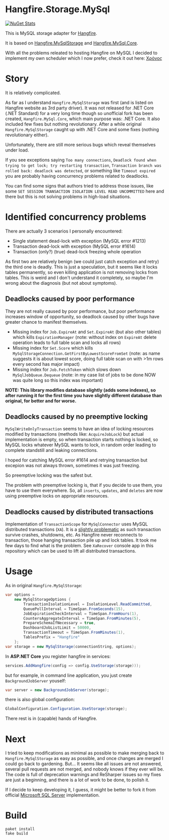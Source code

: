 # Hangfire.Storage.MySql

[![NuGet Stats](https://img.shields.io/nuget/v/Hangfire.Storage.MySql.svg)](https://www.nuget.org/packages/Hangfire.Storage.MySql)

This is MySQL storage adapter for [Hangfire](https://www.hangfire.io/).

It is based on [Hangfire.MySqlStorage](https://github.com/arnoldasgudas/Hangfire.MySqlStorage) 
and [Hangfire.MySql.Core](https://github.com/stulzq/Hangfire.MySql.Core). 

With all the problems releated to hosting Hangfire on MySQL I decided to implement my own scheduler which I now prefer, 
check it out here: [Χρόνος](https://github.com/MiloszKrajewski/K4os.Xpovoc)

# Story

It is relatively complicated.

As far as I understand `Hangfire.MySqlStorage` was first (and is listed on Hangfire website as 3rd party driver). It
was not released for .NET Core (.NET Standard) for a very long time though so unofficial fork has been created, 
`Hangfire.MySql.Core`, which main purpose was: .NET Core. It also included few fixes but nothing revolutionary.
After a while original `Hangfire.MySqlStorage` caught up with .NET Core and some fixes (nothing revolutionary either). 

Unfortunately, there are still more serious bugs which reveal themselves under load.

If you see exceptions saying `Too many connections`, `Deadlock found when trying to get lock; try restarting transaction`,
`Transaction branch was rolled back: deadlock was detected`, or something like `Timeout expired` you are probably having 
concurrency problems related to deadlocks.

You can find some signs that authors tried to address those issues, like some 
`SET SESSION TRANSACTION ISOLATION LEVEL READ UNCOMMITTED` here and there but this is not solving problems in high-load
situations.

# Identified concurrency problems

There are actually 3 scenarios I personally encountered:
* Single statement dead-lock with exception (MySQL error #1213)
* Transaction dead-lock with exception (MySQL error #1614)
* Transaction (only?) (true) dead-lock freezing whole operation   

As first two are relatively benign (we could just catch exception and retry) the third one is deadly.
This is just a speculation, but it seems like it locks tables permanently, so even killing application is not removing 
locks from tables. This is weird and I don't understand it completely, so maybe I'm wrong about the diagnosis (but not 
about symptoms).

## Deadlocks caused by poor performance

They are not really caused by poor performance, but poor performance increases window of opportunity, so deadlock 
caused by other bugs have greater chance to manifest themselves.   

* Missing index for `Job.ExpireAt` and `Set.ExpireAt` (but also other tables) which kills `ExpirationManager` 
    (note: without index on `ExpireAt` delete operation leads to full table scan and locks all rows)
* Missing index for `Set.Score` which kills `MySqlStorageConnection.GetFirstByLowestScoreFromSet` (note: as name 
    suggests it is about lowest score, doing full table scan on with >1m rows every second has major impact)
* Missing index for `Job.FetchToken` which slows down `MySqlJobQueue.Dequeue` (note: in my case list of jobs 
    to be done NOW was quite long so this index was important)
    
**NOTE: This library modifies database slightly (adds some indexes), so after running it for the first time
you have slightly different database than original, for better and for worse.**
    
## Deadlocks caused by no preemptive locking

`MySqlWriteOnlyTransaction` seems to have an idea of locking resources modified by transactions 
(methods like: `AcquireJobLock`) but actual implementation is empty, so when transaction starts
nothing is locked, so MySQL locks whatever MySQL wants to lock, in random order leading to complete standstill 
and leaking connections.

I hoped for catching MySQL error #1614 and retrying transaction but excepion was not always thrown,
sometimes it was just freezing.

So preemptive locking was the safest but.

The problem with preemptive locking is, that if you decide to use them, you have to use them everywhere.
So, all `inserts`, `updates`, and `deletes` are now using preemptive locks on appropriate resources.

## Deadlocks caused by distributed transactions

Implementation of `TransactionScope` for `MySqlConnector` uses MySQL distributed transactions (`XA`). It is a 
[slightly problematic](https://github.com/mysql-net/MySqlConnector/issues/254) as such transaction survive crashes,
shutdowns, etc. As Hangfire never reconnects to transaction, those hanging transaction pile up and lock tables.
It took me few days to find what is the problem. 
See `XaRecover` console app in this repository which can be used to lift all distributed transactions.

# Usage

As in original `Hangfire.MySqlStorage`:

```c#
var options =
    new MySqlStorageOptions {
        TransactionIsolationLevel = IsolationLevel.ReadCommitted,
        QueuePollInterval = TimeSpan.FromSeconds(15),
        JobExpirationCheckInterval = TimeSpan.FromHours(1),
        CountersAggregateInterval = TimeSpan.FromMinutes(5),
        PrepareSchemaIfNecessary = true,
        DashboardJobListLimit = 50000,
        TransactionTimeout = TimeSpan.FromMinutes(1),
        TablesPrefix = "Hangfire"
    };
var storage = new MySqlStorage(connectionString, options);
```

In **ASP.NET Core** you register hangfire in services:

```c#
services.AddHangfire(config => config.UseStorage(storage)));
```

but for example, in command line application, you just create `BackgroundJobServer` youself:

```c#
var server = new BackgroundJobServer(storage);
```

there is also global configuration:

```c#
GlobalConfiguration.Configuration.UseStorage(storage);
```

There rest is in (capable) hands of Hangfire.

# Next

I tried to keep modifications as minimal as possible to make merging back to `Hangfire.MySqlStorage` 
as easy as possible, and once changes are merged I could go back to gardening.
But... It seems like all issues are not answered, several pull requests are not merged, and nobody knows
if they ever will be. The code is full of deprecation warnings and ReSharper issues so my fixes are just a beginning,
and there is a lot of work to be done, to polish it.  

If I decide to keep developing it, I guess, it might be better to fork it from official 
[Microsoft SQL Server](https://github.com/HangfireIO/Hangfire) implementation.

# Build

```shell
paket install
fake build
```
